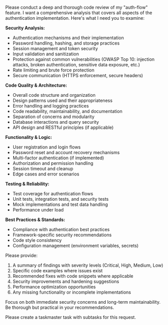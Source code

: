 Please conduct a deep and thorough code review of my "auth-flow" feature. I want a comprehensive analysis that covers all aspects of the authentication implementation. Here's what I need you to examine:

**Security Analysis:**
- Authentication mechanisms and their implementation
- Password handling, hashing, and storage practices
- Session management and token security
- Input validation and sanitization
- Protection against common vulnerabilities (OWASP Top 10: injection attacks, broken authentication, sensitive data exposure, etc.)
- Rate limiting and brute force protection
- Secure communication (HTTPS enforcement, secure headers)

**Code Quality & Architecture:**
- Overall code structure and organization
- Design patterns used and their appropriateness
- Error handling and logging practices
- Code readability, maintainability, and documentation
- Separation of concerns and modularity
- Database interactions and query security
- API design and RESTful principles (if applicable)

**Functionality & Logic:**
- User registration and login flows
- Password reset and account recovery mechanisms
- Multi-factor authentication (if implemented)
- Authorization and permission handling
- Session timeout and cleanup
- Edge cases and error scenarios

**Testing & Reliability:**
- Test coverage for authentication flows
- Unit tests, integration tests, and security tests
- Mock implementations and test data handling
- Performance under load

**Best Practices & Standards:**
- Compliance with authentication best practices
- Framework-specific security recommendations
- Code style consistency
- Configuration management (environment variables, secrets)

Please provide:
1. A summary of findings with severity levels (Critical, High, Medium, Low)
2. Specific code examples where issues exist
3. Recommended fixes with code snippets where applicable
4. Security improvements and hardening suggestions
5. Performance optimization opportunities
6. Any missing functionality or incomplete implementations

Focus on both immediate security concerns and long-term maintainability. Be thorough but practical in your recommendations.

Please create a taskmaster task with subtasks for this request.